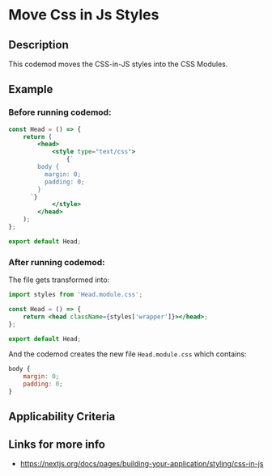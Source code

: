 # Move Css in Js Styles

## Description

This codemod moves the CSS-in-JS styles into the CSS Modules.

## Example

### Before running codemod:

```jsx
const Head = () => {
	return (
		<head>
			<style type="text/css">
				{`
        body {
          margin: 0;
          padding: 0;
        }
      `}
			</style>
		</head>
	);
};

export default Head;
```

### After running codemod:

The file gets transformed into:

```jsx
import styles from 'Head.module.css';

const Head = () => {
	return <head className={styles['wrapper']}></head>;
};

export default Head;
```

And the codemod creates the new file `Head.module.css` which contains:

```jsx
body {
	margin: 0;
	padding: 0;
}
```

## Applicability Criteria

## Links for more info

- https://nextjs.org/docs/pages/building-your-application/styling/css-in-js